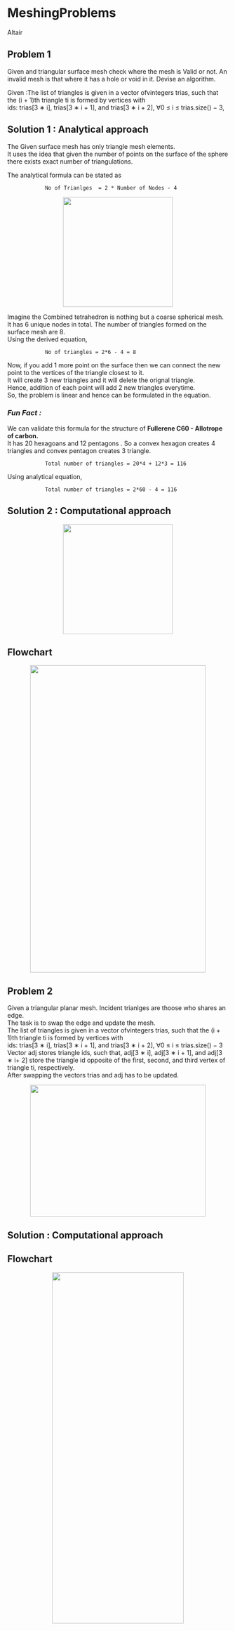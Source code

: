 # MeshingProblems
Altair

## Problem 1
  Given and triangular surface mesh check where the mesh is Valid or not. An invalid mesh is that where it has a hole or void in it.
  Devise an algorithm.
  
  Given :The list of triangles is given in a vector ofvintegers trias, such that the (i + 1)th triangle ti is formed by vertices with  
  ids: trias[3 ∗ i], trias[3 ∗ i + 1], and trias[3 ∗ i + 2], ∀0 ≤ i ≤ trias.size() − 3,
                                  
## Solution 1 : Analytical approach
The Given surface mesh has only triangle mesh elements.  
It uses the idea that given the number of points on the surface of the sphere there exists exact number of triangulations.   

The analytical formula can be stated as  

                No of Trianlges  = 2 * Number of Nodes - 4
<p align="center">
    <img width="250" height="250" src="https://user-images.githubusercontent.com/29740347/117611194-0e845700-b131-11eb-97c7-1fc8e5c3db6c.png">
</p>

Imagine the Combined tetrahedron is nothing but a coarse spherical mesh.  
It has 6 unique nodes in total. The number of triangles formed on the surface mesh are 8.  
Using the derived equation,  

                No of triangles = 2*6 - 4 = 8  
Now, if you add 1 more point on the surface then we can connect the new point to the vertices of the triangle closest to it.  
It will create 3 new triangles and it will delete the orignal triangle.  
Hence, addition of each point will add 2 new triangles everytime.  
So, the problem is linear and hence can be formulated in the equation.  

### *Fun Fact :*
We can validate this formula for the structure of **Fullerene C60 - Allotrope of carbon.**  
It has 20 hexagoans and 12 pentagons . So a convex hexagon creates 4 triangles and convex pentagon creates 3 triangle.

                Total number of triangles = 20*4 + 12*3 = 116

Using analytical equation,  

                Total number of triangles = 2*60 - 4 = 116

## Solution 2 : Computational approach  

<p align="center">
  <img width="250" height="250" src="https://user-images.githubusercontent.com/29740347/117613657-37a6e680-b135-11eb-9144-ad707b753c8e.PNG">
</p>

## Flowchart  
<p align="center">
   <img width="400" height="700" src="https://user-images.githubusercontent.com/29740347/117618918-9d4aa100-b13c-11eb-9124-7849498f0ace.png">
</p>

## Problem 2  
Given a triangular planar mesh. Incident trianlges are thoose who shares an edge.  
The task is to swap the edge and update the mesh.   
The list of triangles is given in a vector ofvintegers trias, such that the (i + 1)th triangle ti is formed by vertices with  
ids: trias[3 ∗ i], trias[3 ∗ i + 1], and trias[3 ∗ i + 2], ∀0 ≤ i ≤ trias.size() − 3  
Vector adj stores triangle ids, such that, adj[3 ∗ i], adj[3 ∗ i + 1], and adj[3 ∗ i+ 2] store the triangle id opposite of the first, second, and third vertex of triangle ti, respectively.  
After swapping the vectors trias and adj has to be updated.  

<p align="center">
   <img width="400" height="300" src="https://user-images.githubusercontent.com/29740347/117624948-7d6aab80-b143-11eb-9eba-42250107562e.PNG">
</p>

## Solution : Computational approach  

## Flowchart  
<p align="center">
   <img width="300" height="800" src="https://user-images.githubusercontent.com/29740347/117623042-4e533a80-b141-11eb-8788-eda1d70ee4ed.png">
</p>


